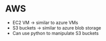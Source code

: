 # AWS

- EC2 VM -> similar to azure VMs
- S3 buckets -> similar to azure blob storage
- Can use python to manipulate S3 buckets